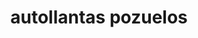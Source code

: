 ---
title: "autollantas pozuelos"
url: /puerto-la-cruz/autollantas-pozuelos/
shop: reparación de automóviles
---